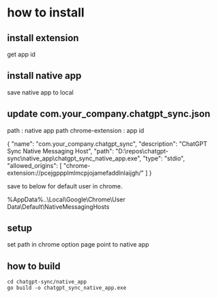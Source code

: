 # how to install

## install extension

get app id

## install native app

save native app to local

## update com.your_company.chatgpt_sync.json

path : native app path
chrome-extension : app id

{
  "name": "com.your_company.chatgpt_sync",
  "description": "ChatGPT Sync Native Messaging Host",
  "path": "D:\\repos\\chatgpt-sync\\native_app\\chatgpt_sync_native_app.exe",
  "type": "stdio",
  "allowed_origins": [
    "chrome-extension://pcejgppplmlmcpjojamefaddlnlaijgh/"
  ]
}

save to below for default user in chrome.

%AppData%\..\Local\Google\Chrome\User Data\Default\NativeMessagingHosts

## setup

set path in chrome option page point to native app

## how to build

```
cd chatgpt-sync/native_app
go build -o chatgpt_sync_native_app.exe
```
